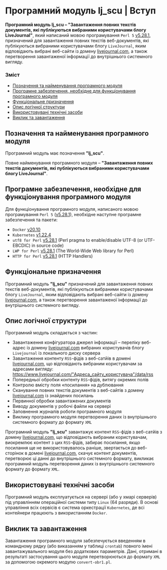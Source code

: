 # Програмний модуль lj_scu | Вступ

**Програмний модуль lj_scu – "Завантаження повних текстів документів, які публікуються вибраними користувачами блогу LiveJournal"**, який написаний мовою програмування `Perl 5` [v5.28.1](https://perldoc.perl.org/5.28.1/perl5281delta), призначений для завантаження повних текстів веб-документів, які публікуються вибраними користувачами блогу `LiveJournal`, яким відповідають вибрані веб-сайти із домену [livejournal.com](https://www.livejournal.com/), а також перетворення завантаженої інформації до внутрішнього системного вигляду.

### Зміст
- [Позначення та найменування програмного модуля](#name)
- [Програмне забезпечення, необхідне для функціонування програмного модуля](#software)
- [Функціональне призначення](#function)
- [Опис логічної структури](#structure)
- [Використовувані технічні засоби](#hardware)
- [Виклик та завантаження](#run)

<a name="name"></a>
<h2>Позначення та найменування програмного модуля</h2>

Програмний модуль має позначення **"lj_scu"**.

Повне найменування програмного модуля – **"Завантаження повних текстів документів, які публікуються вибраними користувачами блогу LiveJournal"**.

<a name="software"></a>
<h2>Програмне забезпечення, необхідне для функціонування програмного модуля</h2>

Для функціонування програмного модуля, написаного мовою програмування `Perl 5` ([v5.28.1](https://perldoc.perl.org/5.28.1/perl5281delta)), необхідне наступне програмне забезпечення та пакети:

- `Docker` [v20.10](https://docs.docker.com/engine/release-notes/#version-2010)
- `Kubernetes` [v1.22.4](https://github.com/kubernetes/kubernetes/releases/tag/v1.22.4)
- `utf8 for Perl` [v5.28.1](https://perldoc.perl.org/5.28.1/utf8) (Perl pragma to enable/disable UTF-8 (or UTF-EBCDIC) in source code)
- `LWP for Perl` [v5.28.1](https://perldoc.perl.org/5.28.1/perl5281delta) (The World-Wide Web library for Perl)
- `HTTP for Perl` [v5.28.1](https://perldoc.perl.org/5.28.1/perl5281delta) (HTTP Handlers)

<a name="function"></a>
<h2>Функціональне призначення</h2>

Програмний модуль **"lj_scu"** призначений для завантаження повних текстів веб-документів, які публікуються вибраними користувачами блогу `LiveJournal`, яким відповідають вибрані веб-сайти із домену [livejournal.com](https://www.livejournal.com/), а також перетворення завантаженої інформації до внутрішнього системного вигляду.

<a name="structure"></a>
<h2>Опис логічної структури</h2>

Програмний модуль складається з частин:
-	Завантаження конфігуратора джерел інформації – переліку веб-адрес із домену [livejournal.com](https://www.livejournal.com/) вибраних користувачів блогу `Livejournal` із локального диску сервера
-	Завантаження контенту `RSS`-фідів з веб-сатйів в домені [livejournal.com](https://www.livejournal.com/), що відповідають вибраним користувачам за адресами вигляду: https://www.livejournal.com/"Адреса_сайту_користувача"/data/rss
-	Попередньої обробки контенту `RSS`-фідів, витягу окремих полів
-	Контролю вмісту поля «посилання» на дублювання
-	Сканування повних текстів документів з веб-сайтів з домену [livejournal.com](https://www.livejournal.com/) із знайдених посилань
-	Первинної обробки завантажених документів
-	Виводу документів у робочі файли на сервері
-	Заповнення журналів роботи програмного модуля
-	Виклику програмного модуля перетворення даних із внутрішнього системного формату до формату `XML`

Програмний модуль **"lj_scu"** завантажує контент `RSS`-фідів з веб-сатйів з домену [livejournal.com](https://www.livejournal.com/), що відповідають вибраним користувачам, виокремлює контент з цих `RSS`-фідів, забирає посилання, якщо посилання ще не використовувалось раніше, звертається до веб-сторінок в домені [livejournal.com](https://www.livejournal.com/), скачує контент документів, перетворює ці данні до внутрішнього системного формату, викликає програмний модуль перетворення даних із внутрішнього системного формату до формату `XML`.

<a name="hardware"></a>
<h2>Використовувані технічні засоби</h2>

Програмний модуль експлуатується на сервері (або у хмарі серверів) під управлінням операційної системи типу `Linux` (64 разряди). В основі управління всіх сервісів є система оркестрації `Kubernetes`, де всі контейнери працюють з використанням `Docker`.

<a name="run"></a>
<h2>Виклик та завантаження</h2>

Завантаження програмного модуля забезпечується введенням в командному рядку (або виказанням у таблиці `crontab`)  повного імені завантажувального модуля без додаткових параметрів. Дані, отримані в результаті застосування цього модуля перетворюються до формату `XML` за допомогою окремого модулю `convert-obr1.pl`.

